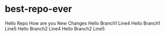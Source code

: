 # best-repo-ever
Hello Repo How are you
New Changes
Hello Branch1 Line4
Hello Branch1 Line5
Hello Branch2 Line4
Hello Branch2 Line5
